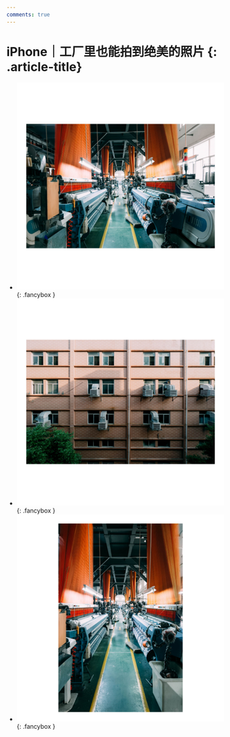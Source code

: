 ```yaml
---
comments: true
---
```


# iPhone｜工厂里也能拍到绝美的照片 {: .article-title}

<div class="grid cards" markdown>

- [![Image 3](2e2aef9f-a497-49dd-b8dc-9320941302d1.jpg)](2e2aef9f-a497-49dd-b8dc-9320941302d1.jpg){: .fancybox }
- [![Image 3](1151a058-66d8-4fd6-863a-41a22da5e11f.jpg)](1151a058-66d8-4fd6-863a-41a22da5e11f.jpg){: .fancybox }
- [![Image 3](fe5ff2b9-fdbe-412b-a91c-ec54a174bf08.jpg)](fe5ff2b9-fdbe-412b-a91c-ec54a174bf08.jpg){: .fancybox }


</div>
